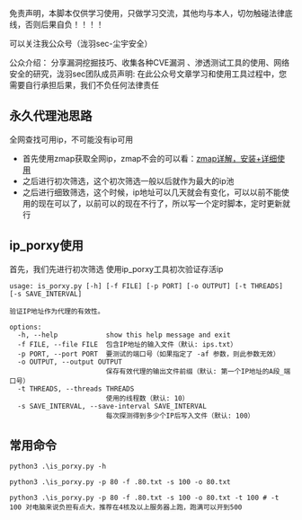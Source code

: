 免责声明，本脚本仅供学习使用，只做学习交流，其他均与本人，切勿触碰法律底线，否则后果自负！！！！

可以关注我公众号（泷羽sec-尘宇安全）

公众介绍：
分享漏洞挖掘技巧、收集各种CVE漏洞 、渗透测试工具的使用、网络安全的研究，泷羽sec团队成员声明: 在此公众号文章学习和使用工具过程中，您需要自行承担后果，我们不负任何法律责任

## 永久代理池思路
全网查找可用ip，不可能没有ip可用
- 首先使用zmap获取全网ip，zmap不会的可以看：[zmap详解，安装+详细使用](https://blog.csdn.net/2202_75361164/article/details/143899506)
- 之后进行初次筛选，这个初次筛选一般以后就作为最大的ip池
- 之后进行细致筛选，这个时候，ip地址可以几天就会有变化，可以以前不能使用的现在可以了，以前可以的现在不行了，所以写一个定时脚本，定时更新就行

## ip_porxy使用
首先，我们先进行初次筛选
使用ip_porxy工具初次验证存活ip
```
usage: is_porxy.py [-h] [-f FILE] [-p PORT] [-o OUTPUT] [-t THREADS] [-s SAVE_INTERVAL]

验证IP地址作为代理的有效性。

options:
  -h, --help            show this help message and exit
  -f FILE, --file FILE  包含IP地址的输入文件（默认: ips.txt）
  -p PORT, --port PORT  要测试的端口号（如果指定了 -af 参数，则此参数无效）
  -o OUTPUT, --output OUTPUT
                        保存有效代理的输出文件前缀（默认: 第一个IP地址的A段_端口号）
  -t THREADS, --threads THREADS
                        使用的线程数（默认: 10）
  -s SAVE_INTERVAL, --save-interval SAVE_INTERVAL
                        每次探测得到多少个IP后写入文件（默认: 100）

```

## 常用命令
```
python3 .\is_porxy.py -h

python3 .\is_porxy.py -p 80 -f .80.txt -s 100 -o 80.txt

python3 .\is_porxy.py -p 80 -f .80.txt -s 100 -o 80.txt -t 100 # -t 100 对电脑来说负担有点大，推荐在4核及以上服务器上跑，跑满可以开到500
```



